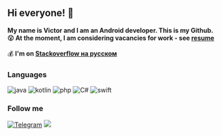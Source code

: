 ## Hi everyone! 👋
<b>My name is Victor and I am an Android developer. This is my Github.<br>
😮 At the moment, I am considering vacancies for work - see <a href="https://github.com/kotleni/kotleni/raw/master/resume_android.docx?raw=true">resume</a><br></b>
<br>
💰 <b>I'm on <a href="https://ru.stackoverflow.com/users/296757/kotleni">Stackoverflow на русском</a></b>
### Languages 

![java](https://img.shields.io/badge/-Java-070c0f?style=for-the-badge)
![kotlin](https://img.shields.io/badge/-Kotlin-070c0f?style=for-the-badge)
![php](https://img.shields.io/badge/-PHP-070c0f?style=for-the-badge)
![C#](https://img.shields.io/badge/-C-070c0f?style=for-the-badge)
![swift](https://img.shields.io/badge/-Swift-070c0f?style=for-the-badge)

### Follow me

[![Telegram](https://img.shields.io/badge/-Telegram-070c0f?style=for-the-badge)](https://t.me/kotleni)
<a href="https://raw.githubusercontent.com/kotleni/kotleni/master/gmail.md"><img src="https://img.shields.io/badge/-GMAIL-070c0f?style=for-the-badge"/></a>

<!-- 🤡: hello, how are you? -->
